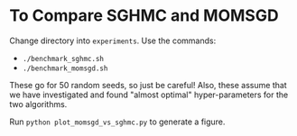 # To Compare SGHMC and MOMSGD

Change directory into `experiments`. Use the commands:

- `./benchmark_sghmc.sh`
- `./benchmark_momsgd.sh`

These go for 50 random seeds, so just be careful! Also, these assume that we
have investigated and found "almost optimal" hyper-parameters for the two
algorithms.

Run `python plot_momsgd_vs_sghmc.py` to generate a figure.
